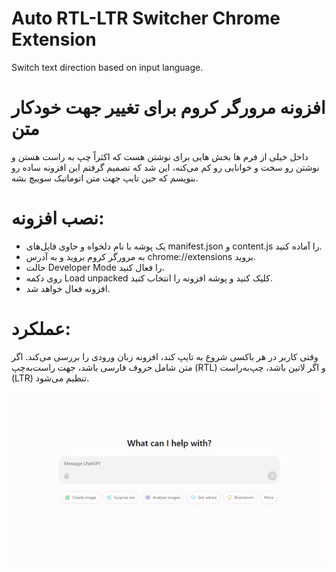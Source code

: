 # Auto RTL-LTR Switcher Chrome Extension
Switch text direction based on input language.

#  افزونه مرورگر کروم برای تغییر جهت خودکار متن
داخل خیلی از فرم ها بخش هایی برای نوشتن هست که اکثراً چپ به راست هستن و نوشتن رو سخت و خوانایی رو کم می‌کنه، این شد که تصمیم گرفتم این افزونه ساده رو بنویسم که حین تایپ جهت متن اتوماتیک سوییچ بشه.

# نصب افزونه:
- یک پوشه با نام دلخواه و حاوی فایل‌های manifest.json و content.js را آماده کنید.
- به مرورگر کروم بروید و به آدرس chrome://extensions بروید.
- حالت Developer Mode را فعال کنید.
- روی دکمه Load unpacked کلیک کنید و پوشه افزونه را انتخاب کنید.
- افزونه فعال خواهد شد.

# عملکرد:
وقتی کاربر در هر باکسی شروع به تایپ کند، افزونه زبان ورودی را بررسی می‌کند.
اگر متن شامل حروف فارسی باشد، جهت راست‌به‌چپ (RTL) و اگر لاتین باشد، چپ‌به‌راست (LTR) تنظیم می‌شود.

![دمو](https://github.com/silvercover/auto-rtl-ltr-switcher/blob/main/demo.gif)

